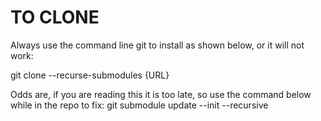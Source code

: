 # TO CLONE

Always use the command line git to install as shown below, or it will not work:

git clone --recurse-submodules {URL}

Odds are, if you are reading this it is too late, so use the command below while in the repo to fix:
git submodule update --init --recursive
